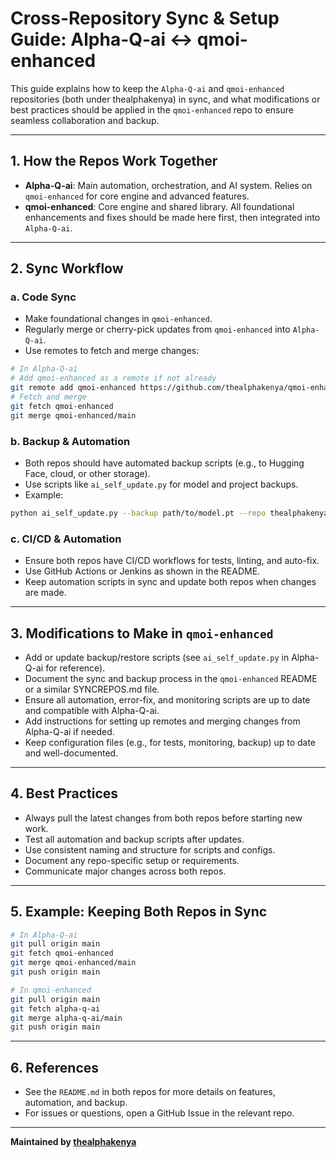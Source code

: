 
# Cross-Repository Sync & Setup Guide: Alpha-Q-ai ↔ qmoi-enhanced

This guide explains how to keep the `Alpha-Q-ai` and `qmoi-enhanced` repositories (both under thealphakenya) in sync, and what modifications or best practices should be applied in the `qmoi-enhanced` repo to ensure seamless collaboration and backup.

---

## 1. How the Repos Work Together

- **Alpha-Q-ai**: Main automation, orchestration, and AI system. Relies on `qmoi-enhanced` for core engine and advanced features.
- **qmoi-enhanced**: Core engine and shared library. All foundational enhancements and fixes should be made here first, then integrated into `Alpha-Q-ai`.

---

## 2. Sync Workflow

### a. Code Sync
- Make foundational changes in `qmoi-enhanced`.
- Regularly merge or cherry-pick updates from `qmoi-enhanced` into `Alpha-Q-ai`.
- Use remotes to fetch and merge changes:

```bash
# In Alpha-Q-ai
# Add qmoi-enhanced as a remote if not already
git remote add qmoi-enhanced https://github.com/thealphakenya/qmoi-enhanced.git
# Fetch and merge
git fetch qmoi-enhanced
git merge qmoi-enhanced/main
```

### b. Backup & Automation
- Both repos should have automated backup scripts (e.g., to Hugging Face, cloud, or other storage).
- Use scripts like `ai_self_update.py` for model and project backups.
- Example:

```bash
python ai_self_update.py --backup path/to/model.pt --repo thealphakenya/qmoi-model-backup --token $HF_TOKEN
```

### c. CI/CD & Automation
- Ensure both repos have CI/CD workflows for tests, linting, and auto-fix.
- Use GitHub Actions or Jenkins as shown in the README.
- Keep automation scripts in sync and update both repos when changes are made.

---

## 3. Modifications to Make in `qmoi-enhanced`

- Add or update backup/restore scripts (see `ai_self_update.py` in Alpha-Q-ai for reference).
- Document the sync and backup process in the `qmoi-enhanced` README or a similar SYNCREPOS.md file.
- Ensure all automation, error-fix, and monitoring scripts are up to date and compatible with Alpha-Q-ai.
- Add instructions for setting up remotes and merging changes from Alpha-Q-ai if needed.
- Keep configuration files (e.g., for tests, monitoring, backup) up to date and well-documented.

---

## 4. Best Practices

- Always pull the latest changes from both repos before starting new work.
- Test all automation and backup scripts after updates.
- Use consistent naming and structure for scripts and configs.
- Document any repo-specific setup or requirements.
- Communicate major changes across both repos.

---

## 5. Example: Keeping Both Repos in Sync

```bash
# In Alpha-Q-ai
git pull origin main
git fetch qmoi-enhanced
git merge qmoi-enhanced/main
git push origin main

# In qmoi-enhanced
git pull origin main
git fetch alpha-q-ai
git merge alpha-q-ai/main
git push origin main
```

---

## 6. References
- See the `README.md` in both repos for more details on features, automation, and backup.
- For issues or questions, open a GitHub Issue in the relevant repo.

---

**Maintained by [thealphakenya](https://github.com/thealphakenya)**
